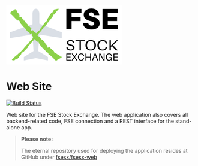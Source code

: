 ![FSE Stock Exchange](static/img/fsesx_logo_side.png)
# Web Site

[![Build Status](https://travis-ci.org/fsesx/fsesx-web.svg?branch=master)](https://travis-ci.org/fsesx/fsesx-web)

Web site for the FSE Stock Exchange. The web application also covers all backend-related code,
FSE connection and a REST interface for the stand-alone app.

> **Please note:**
>
> The eternal repository used for deploying the application resides at
> GitHub under [fsesx/fsesx-web](https://github.com/fsesx/fsesx-web)
